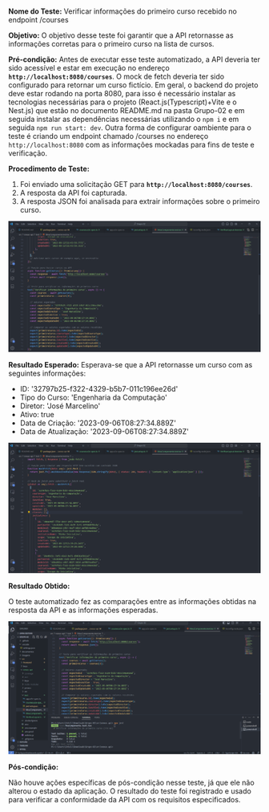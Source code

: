# 

**Nome do Teste:** Verificar informações do primeiro curso recebido no endpoint /courses

**Objetivo:** O objetivo desse teste foi garantir que a API retornasse as informações corretas para o primeiro curso na lista de cursos.

**Pré-condição:** Antes de executar esse teste automatizado, a API deveria ter sido acessível e estar em execução no endereço **`http://localhost:8080/courses`**. O mock de fetch deveria ter sido configurado para retornar um curso fictício. Em geral, o backend do projeto deve estar rodando na porta 8080, para isso é necessário instalar as tecnologias necessárias para o projeto (React.js(Typescript)+Vite e o Nest.js) que estão no documento README.md na pasta Grupo-02 e em seguida instalar as dependências necessárias utilizando o `npm i` e em seguida `npm run start: dev`. Outra forma de configurar oambiente para o teste é criando um endpoint chamado /courses no endereço `http://localhost:8080` com as informações mockadas para fins de teste e verificação.

**Procedimento de Teste:**

1. Foi enviado uma solicitação GET para **`http://localhost:8080/courses`**.
2. A resposta da API foi capturada.
3. A resposta JSON foi analisada para extrair informações sobre o primeiro curso.

![Screenshot da tela com o procedimento de teste](./Screenshots/Screenshot%202023-09-17%20230529.png)


**Resultado Esperado:**
Esperava-se que a API retornasse um curso com as seguintes informações:

- ID: '32797b25-f322-4329-b5b7-011c196ee26d'
- Tipo do Curso: 'Engenharia da Computação'
- Diretor: 'José Marcelino'
- Ativo: true
- Data de Criação: '2023-09-06T08:27:34.889Z'
- Data de Atualização: '2023-09-06T08:27:34.889Z'

![Screenshot da tela com o resultado esperado](./Screenshots/Screenshot%202023-09-17%20230514.png)


**Resultado Obtido:**

O teste automatizado fez as comparações entre as informações obtidas na resposta da API e as informações esperadas.

![Screenshot da tela com o resultado obtido](./Screenshots/Screenshot%202023-09-17%20222156.png)

**Pós-condição:**

Não houve ações específicas de pós-condição nesse teste, já que ele não alterou o estado da aplicação. O resultado do teste foi registrado e usado para verificar a conformidade da API com os requisitos especificados.